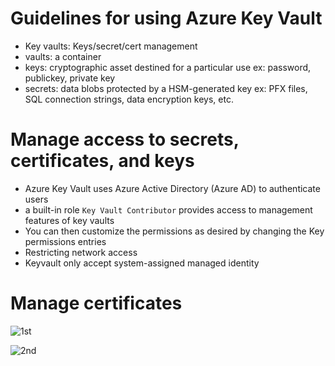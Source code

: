 # Guidelines for using Azure Key Vault
- Key vaults: Keys/secret/cert management
- vaults: a container
- keys:  cryptographic asset destined for a particular use ex: password, publickey, private key
- secrets: data blobs protected by a HSM-generated key ex: PFX files, SQL connection strings, data encryption keys, etc.

# Manage access to secrets, certificates, and keys
- Azure Key Vault uses Azure Active Directory (Azure AD) to authenticate users 
- a built-in role `Key Vault Contributor` provides access to management features of key vaults
- You can then customize the permissions as desired by changing the Key permissions entries
- Restricting network access
- Keyvault only accept system-assigned managed identity

# Manage certificates

![1st](https://docs.microsoft.com/en-us/learn/modules/configure-and-manage-azure-key-vault/media/5-certificate-authority-1.png)

![2nd](https://docs.microsoft.com/en-us/learn/modules/configure-and-manage-azure-key-vault/media/5-certificate-authority-2.png)